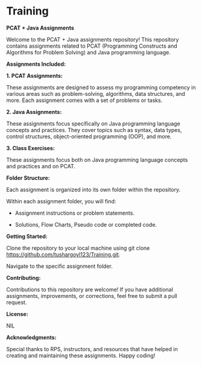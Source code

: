 #                                                                                     Training
**PCAT + Java Assignments**

Welcome to the PCAT + Java assignments repository! This repository contains assignments related to PCAT (Programming Constructs and Algorithms for Problem Solving) and Java programming language.


**Assignments Included:**

**1. PCAT Assignments:**

These assignments are designed to assess my programming competency in various areas such as problem-solving, algorithms, data structures, and more. Each assignment comes with a set of problems or tasks.

**2. Java Assignments:**

These assignments focus specifically on Java programming language concepts and practices. They cover topics such as syntax, data types, control structures, object-oriented programming (OOP), and more.

**3. Class Exercises:**

These assignments focus both on Java programming language concepts and practices and on PCAT.


**Folder Structure:**

Each assignment is organized into its own folder within the repository.

Within each assignment folder, you will find:

  - Assignment instructions or problem statements.

  - Solutions, Flow Charts, Pseudo code or completed code.


**Getting Started:**

Clone the repository to your local machine using git clone https://github.com/tushargoyl123/Training.git.

Navigate to the specific assignment folder.


**Contributing:**

Contributions to this repository are welcome! If you have additional assignments, improvements, or corrections, feel free to submit a pull request.


**License:**

NIL


**Acknowledgments:**

Special thanks to RPS, instructors, and resources that have helped in creating and maintaining these assignments.
Happy coding!
